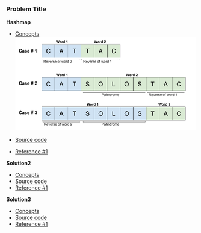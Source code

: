 ### Problem Title
**Hashmap**
- [Concepts](images/)
    ![hashmap](images/Hashmap.png)

- [Source code](source/)
- [Reference #1]()

**Solution2**
- [Concepts](images/)
- [Source code](source/)
- [Reference #1]()

**Solution3**
- [Concepts](images/)
- [Source code](source/)
- [Reference #1]()